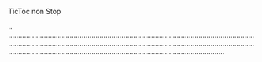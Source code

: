 TicToc non Stop

..
.....................................................................................................................................................................................................................................................................................................................................................................